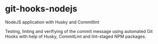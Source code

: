 # git-hooks-nodejs
NodeJS application with Husky and Commitlint

Testing, linting and verifiying of the commit message using automated Git Hooks with help of Husky, CommitLint and lint-staged NPM packages.
